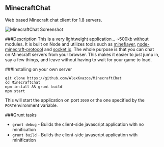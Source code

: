 MinecraftChat
-------
Web based Minecraft chat client for 1.8 servers.

![MinecraftChat Screenshot](http://puu.sh/huBzl/ec3c911abc.png)

###Description
This is a very lightweight application... ~500kb without modules. It is built on Node and utilizes tools such as [mineflayer](https://github.com/andrewrk/mineflayer), [node-minecraft-protocol](https://github.com/PrismarineJS/node-minecraft-protocol#windows) and [socket.io](http://socket.io/). The whole purpose is that you can chat on Minecraft servers from your browser. This makes it easier to just jump in, say a few things, and leave without having to wait for your game to load.

###Installing on your own server
```
git clone https://github.com/AlexKvazos/MinecraftChat
cd MinecraftChat
npm install && grunt build
npm start
```

This will start the application on port `3000` or the one specified by the `PORT`environment variable.

###Grunt tasks

* `grunt debug` - Builds the client-side javascript application with no minification
* `grunt build` - Builds the client-side javascript application with minification